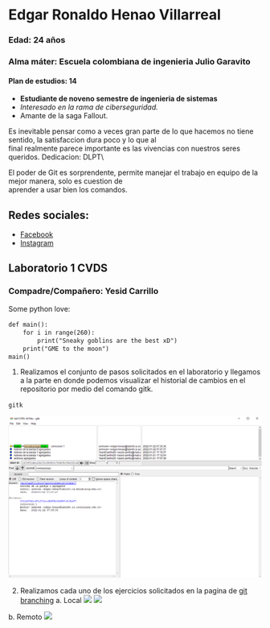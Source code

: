 # Edgar Ronaldo Henao Villarreal

### Edad: 24 años
### Alma máter: Escuela colombiana de ingenieria Julio Garavito
#### Plan de estudios: 14

 * **Estudiante de noveno semestre de ingenieria de sistemas**
 * *Interesado en la rama de ciberseguridad.*
 * Amante de la saga Fallout.

Es inevitable pensar como a veces gran parte de lo que hacemos no tiene sentido, la satisfaccion dura poco y lo que al\
final realmente parece importante es las vivencias con nuestros seres queridos. Dedicacion: DLPT\

El poder de Git es sorprendente, permite manejar el trabajo en equipo de la mejor manera, solo es cuestion de\
aprender a usar bien los comandos.

## Redes sociales:
* [Facebook](https://www.facebook.com/ronaldo.henao)
* [Instagram](https://www.instagram.com/ronaldohenao/)

## Laboratorio 1 CVDS

### Compadre/Compañero: Yesid Carrillo
Some python love:
```
def main():
    for i in range(260):
        print("Sneaky goblins are the best xD")
    print("GME to the moon")
main()
```

1. Realizamos el conjunto de pasos solicitados en el laboratorio y llegamos a la parte en donde podemos visualizar el historial de cambios en el repositorio por medio del comando gitk.

`gitk`

![](/Ronaldo/gitk.png)

2. Realizamos cada uno de los ejercicios solicitados en la pagina de [git branching](https://learngitbranching.js.org/)
a. Local
![](/Ronaldo/parte1)
![](/Ronaldo/parte2)

b. Remoto
![](/Ronaldo/parte3)

